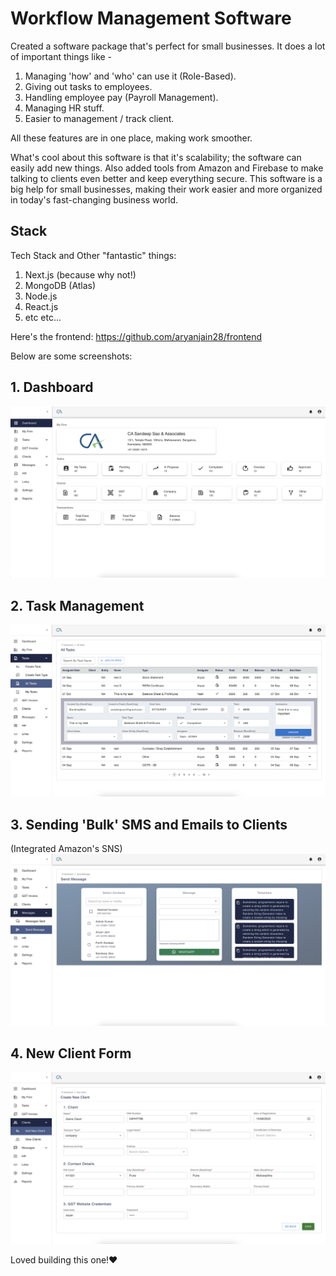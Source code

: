 # Workflow Management Software


Created a software package that's perfect for small businesses. It does a lot of important things like - 
1. Managing 'how' and 'who' can use it (Role-Based). 
2. Giving out tasks to employees. 
3. Handling employee pay (Payroll Management). 
4. Managing HR stuff.
5. Easier to management / track client. 

All these features are in one place, making work smoother.

What's cool about this software is that it's scalability; the software can easily add new things. 
Also added tools from Amazon and Firebase to make talking to clients even better and keep everything secure. 
This software is a big help for small businesses, making their work easier and more organized in today's fast-changing business world.

## Stack

Tech Stack and Other "fantastic" things:

1. Next.js (because why not!)
2. MongoDB (Atlas)
3. Node.js
4. React.js
5. etc etc...

Here's the frontend: https://github.com/aryanjain28/frontend

Below are some screenshots:

## 1. Dashboard
![Dashboard](https://github.com/aryanjain28/frontend/blob/master/assets/images/SS3.png?raw=true)

## 2. Task Management
![Login_Image](https://github.com/aryanjain28/frontend/blob/master/assets/images/SS4.png?raw=true)

## 3. Sending 'Bulk' SMS and Emails to Clients
(Integrated Amazon's SNS)
![Register_Image](https://github.com/aryanjain28/frontend/blob/master/assets/images/SS1.png?raw=true)

## 4. New Client Form
![Register_Image](https://github.com/aryanjain28/frontend/blob/master/assets/images/SS5.png?raw=true)




Loved building this one!❤



